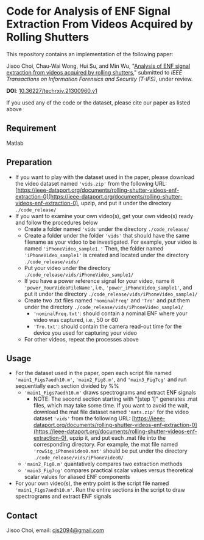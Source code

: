 # Code for Analysis of ENF Signal Extraction From Videos Acquired by Rolling Shutters
This repository contains an implementation of the following paper:

Jisoo Choi, Chau-Wai Wong, Hui Su, and Min Wu, "[Analysis of ENF signal extraction from videos acquired by rolling shutters](https://www.techrxiv.org/articles/preprint/Analysis_of_ENF_Signal_Extraction_From_Videos_Acquired_by_Rolling_Shutters/21300960)," submitted to
*IEEE Transactions on Information Forensics and Security (T-IFS)*, under review.

**DOI**: [10.36227/techrxiv.21300960.v1](https://doi.org/10.36227/techrxiv.21300960.v1)

If you used any of the code or the dataset, please cite our paper as listed above

## Requirement
Matlab

## Preparation
* If you want to play with the dataset used in the paper, please download the video dataset named `'vids.zip'` from the following URL:
[https://ieee-dataport.org/documents/rolling-shutter-videos-enf-extraction-0](https://ieee-dataport.org/documents/rolling-shutter-videos-enf-extraction-0), upzip, and put it under the directory `./code_release/`
* If you want to examine your own video(s), get your own video(s) ready and follow the procedures below
  * Create a folder named `'vids'`under the directory `./code_release/`
  * Create a folder under the folder `'vids'` that should have the same filename as your video to be investigated. For example, your video is named `'iPhoneVideo_sample1.'` Then, the folder named `'iPhoneVideo_sample1'` is created and located under the directory `./code_release/vids/`
  * Put your video under the directory `./code_release/vids/iPhoneVideo_sample1/`
  * If you have a power reference signal for your video, name it `'power_YourVideoFileName'`, i.e., `'power_iPhoneVideo_sample1'`, and put it under the directory `./code_release/vids/iPhoneVideo_sample1/`
  * Create two .txt files named `'nominalFreq'` and `'Tro'` and put them under the directory `./code_release/vids/iPhoneVideo_sample1/`
    * `'nominalFreq.txt'`: should contain a nominal ENF where your video was captured, i.e., 50 or 60
    * `'Tro.txt'`: should contain the camera read-out time for the device you used for capturing your video
  * For other videos, repeat the processes above

## Usage
* For the dataset used in the paper, open each script file named `'main1_Figs7aedh10.m'`, `'main2_Fig8.m'`, and `'main3_Fig7cg'` and run sequentially each section divided by %%
  * `'main1_Figs7aedh10.m'` draws spectrograms and extract ENF signals
    * NOTE: The second section starting with "[step 1]" generates .mat files, which may take some time. If you want to avoid the wait, download the mat file dataset named `'mats.zip'` for the video dataset `'vids'` from the following URL:
[https://ieee-dataport.org/documents/rolling-shutter-videos-enf-extraction-0](https://ieee-dataport.org/documents/rolling-shutter-videos-enf-extraction-0), upzip it, and put each .mat file into the corresponding directory. For example, the mat file named `'rowSig_iPhoneVideo0.mat'` should be put under the directory `./code_release/vids/iPhoneVideo0/`
  * `'main2_Fig8.m'` quantatively compares two extraction methods
  * `'main3_Fig7cg'` compares practical scalar values versus theoretical scalar values for aliased ENF components
* For your own video(s), the entry point is the script file named `'main1_Figs7aedh10.m'`. Run the entire sections in the script to draw spectrograms and extract ENF signals

## Contact
Jisoo Choi, email: [cjs2094@gmail.com](cjs2094@gmail.com)
